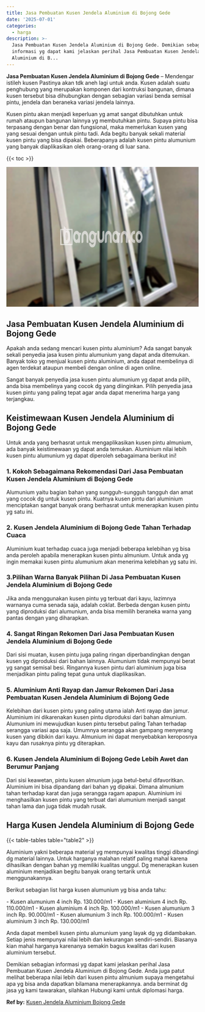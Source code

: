 ```yaml
---
title: Jasa Pembuatan Kusen Jendela Aluminium di Bojong Gede
date: '2025-07-01'
categories:
  - harga
description: >-
  Jasa Pembuatan Kusen Jendela Aluminium di Bojong Gede. Demikian sebagian
  informasi yg dapat kami jelaskan perihal Jasa Pembuatan Kusen Jendela
  Aluminium di B...
---
```


**Jasa Pembuatan Kusen Jendela Aluminium di Bojong Gede** – Mendengar istileh kusen Pastinya akan tdk aneh lagi untuk anda. Kusen adalah suatu penghubung yang merupakan komponen dari kontruksi bangunan, dimana kusen tersebut bisa dihubungkan dengan sebagian variasi benda semisal pintu, jendela dan beraneka variasi jendela lainnya.

Kusen pintu akan menjadi keperluan yg amat sangat dibutuhkan untuk rumah ataupun bangunan lainnya yg membutuhkan pintu. Supaya pintu bisa terpasang dengan benar dan fungsional, maka memerlukan kusen yang yang sesuai dengan untuk pintu tadi. Ada begitu banyak sekali material kusen pintu yang bisa dipakai. Beberapanya adalah kusen pintu alumunium yang banyak diaplikasikan oleh orang-orang di luar sana.

{{< toc >}}

![Jasa Pembuatan Kusen Jendela Aluminium di Bojong Gede](/images/harga-kusen-jendela-alumunium-22.png)

## Jasa Pembuatan Kusen Jendela Aluminium di Bojong Gede

Apakah anda sedang mencari kusen pintu aluminium? Ada sangat banyak sekali penyedia jasa kusen pintu alumunium yang dapat anda ditemukan. Banyak toko yg menjual kusen pintu aluminium, anda dapat membelinya di agen terdekat ataupun membeli dengan online di agen online.

Sangat banyak penyedia jasa kusen pintu alumunium yg dapat anda pilih, anda bisa membelinya yang cocok dg yang diinginkan. Pilih penyedia jasa kusen pintu yang paling tepat agar anda dapat menerima harga yang terjangkau.

## Keistimewaan Kusen Jendela Aluminium di Bojong Gede

Untuk anda yang berhasrat untuk mengaplikasikan kusen pintu almunium, ada banyak keistimewaan yg dapat anda temukan. Aluminium nilai lebih kusen pintu alumunium yg dapat diperoleh sebagaimana berikut ini!

### 1\. Kokoh Sebagaimana Rekomendasi Dari Jasa Pembuatan Kusen Jendela Aluminium di Bojong Gede

Alumunium yaitu bagian bahan yang sungguh-sungguh tangguh dan amat yang cocok dg untuk kusen pintu. Kuatnya kusen pintu dari aluminium menciptakan sangat banyak orang berhasrat untuk menerapkan kusen pintu yg satu ini.

### 2\. Kusen Jendela Aluminium di Bojong Gede Tahan Terhadap Cuaca

Aluminium kuat terhadap cuaca juga menjadi beberapa kelebihan yg bisa anda peroleh apabila menerapkan kusen pintu almunium. Untuk anda yg ingin memakai kusen pintu alumunium akan menerima kelebihan yg satu ini.

### 3.Pilihan Warna Banyak Pilihan Di Jasa Pembuatan Kusen Jendela Aluminium di Bojong Gede

Jika anda menggunakan kusen pintu yg terbuat dari kayu, lazimnya warnanya cuma senada saja, adalah coklat. Berbeda dengan kusen pintu yang diproduksi dari alumunium, anda bisa memilih beraneka warna yang pantas dengan yang diharapkan.

### 4\. Sangat Ringan Rekomen Dari Jasa Pembuatan Kusen Jendela Aluminium di Bojong Gede

Dari sisi muatan, kusen pintu juga paling ringan diperbandingkan dengan kusen yg diproduksi dari bahan lainnya. Alumunium tidak mempunyai berat yg sangat semisal besi. Ringannya kusen pintu dari aluminium juga bisa menjadikan pintu paling tepat guna untuk diaplikasikan.

### 5\. Aluminium Anti Rayap dan Jamur Rekomen Dari Jasa Pembuatan Kusen Jendela Aluminium di Bojong Gede

Kelebihan dari kusen pintu yang paling utama ialah Anti rayap dan jamur. Aluminium ini dikarenakan kusen pintu diproduksi dari bahan almunium. Alumunium ini mewujudkan kusen pintu tersebut paling Tahan terhadap serangga variasi apa saja. Umumnya serangga akan gampang menyerang kusen yang dibikin dari kayu. Almunium ini dapat menyebabkan keroposnya kayu dan rusaknya pintu yg diterapkan.

### 6\. Kusen Jendela Aluminium di Bojong Gede Lebih Awet dan Berumur Panjang

Dari sisi keawetan, pintu kusen almunium juga betul-betul difavoritkan. Aluminium ini bisa dipandang dari bahan yg dipakai. Dimana almunium tahan terhadap karat dan juga serangga ragam apapun. Aluminium ini menghasilkan kusen pintu yang terbuat dari alumunium menjadi sangat tahan lama dan juga tidak mudah rusak.

## Harga Kusen Jendela Aluminium di Bojong Gede

{{< table-tables table="table2" >}}

Aluminium yakni beberapa material yg mempunyai kwalitas tinggi dibandingi dg material lainnya. Untuk harganya malahan relatif paling mahal karena dihasilkan dengan bahan yg memiliki kualitas unggul. Dg menerapkan kusen aluminium menjadikan begitu banyak orang tertarik untuk menggunakannya.

Berikut sebagian list harga kusen alumunium yg bisa anda tahu:

\- Kusen alumunium 4 inch Rp. 130.000/m1 - Kusen aluminium 4 inch Rp. 110.000/m1 - Kusen aluminium 4 inch Rp. 100.000/m1 - Kusen alumunium 3 inch Rp. 90.000/m1 - Kusen alumunium 3 inch Rp. 100.000/m1 - Kusen aluminium 3 inch Rp. 130.000/m1

Anda dapat membeli kusen pintu alumunium yang layak dg yg didambakan. Setiap jenis mempunyai nilai lebih dan kekurangan sendiri-sendiri. Biasanya kian mahal harganya karenanya semakin bagus kwalitas dari kusen aluminium tersebut.

Demikian sebagian informasi yg dapat kami jelaskan perihal Jasa Pembuatan Kusen Jendela Aluminium di Bojong Gede. Anda juga patut melihat beberapa nilai lebih dari kusen pintu almunium supaya mengetahui apa yg bisa anda dapatkan bilamana menerapkannya. anda berminat dg jasa yg kami tawarakan, silahkan Hubungi kami untuk diplomasi harga.

**Ref by:** [Kusen Jendela Aluminium Bojong Gede](https://id.wikipedia.org/wiki/Kusen)
